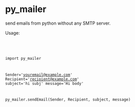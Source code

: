 py_mailer
=========

send emails from python without any SMTP server.

Usage:

<code>
<pre>

import py_mailer 

Sender='youremail@example.com'
Recipient='recipient@example.com'
subject='hi subj' 
message='Hi body'

py_mailer.sendEmail(Sender, Recipient, subject, message)
</pre>
</code>
